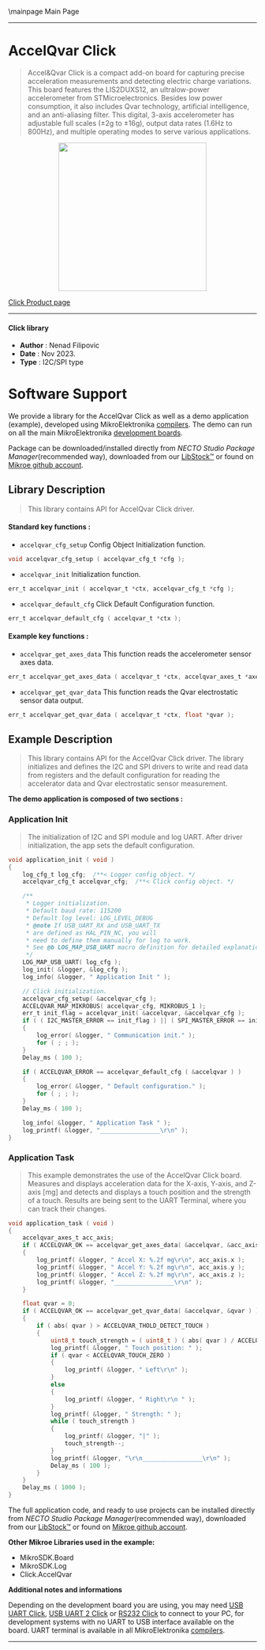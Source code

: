 \mainpage Main Page

---
# AccelQvar Click

> Accel&Qvar Click is a compact add-on board for capturing precise acceleration measurements and detecting electric charge variations. This board features the LIS2DUXS12, an ultralow-power accelerometer from STMicroelectronics. Besides low power consumption, it also includes Qvar technology, artificial intelligence, and an anti-aliasing filter. This digital, 3-axis accelerometer has adjustable full scales (±2g to ±16g), output data rates (1.6Hz to 800Hz), and multiple operating modes to serve various applications.

<p align="center">
  <img src="https://download.mikroe.com/images/click_for_ide/accelqvar_click.png" height=300px>
</p>

[Click Product page](https://www.mikroe.com/accelqvar-click)

---


#### Click library

- **Author**        : Nenad Filipovic
- **Date**          : Nov 2023.
- **Type**          : I2C/SPI type


# Software Support

We provide a library for the AccelQvar Click
as well as a demo application (example), developed using MikroElektronika
[compilers](https://www.mikroe.com/necto-studio).
The demo can run on all the main MikroElektronika [development boards](https://www.mikroe.com/development-boards).

Package can be downloaded/installed directly from *NECTO Studio Package Manager*(recommended way), downloaded from our [LibStock&trade;](https://libstock.mikroe.com) or found on [Mikroe github account](https://github.com/MikroElektronika/mikrosdk_click_v2/tree/master/clicks).

## Library Description

> This library contains API for AccelQvar Click driver.

#### Standard key functions :

- `accelqvar_cfg_setup` Config Object Initialization function.
```c
void accelqvar_cfg_setup ( accelqvar_cfg_t *cfg );
```

- `accelqvar_init` Initialization function.
```c
err_t accelqvar_init ( accelqvar_t *ctx, accelqvar_cfg_t *cfg );
```

- `accelqvar_default_cfg` Click Default Configuration function.
```c
err_t accelqvar_default_cfg ( accelqvar_t *ctx );
```

#### Example key functions :

- `accelqvar_get_axes_data` This function reads the accelerometer sensor axes data.
```c
err_t accelqvar_get_axes_data ( accelqvar_t *ctx, accelqvar_axes_t *axes );
```

- `accelqvar_get_qvar_data` This function reads the Qvar electrostatic sensor data output.
```c
err_t accelqvar_get_qvar_data ( accelqvar_t *ctx, float *qvar );
```

## Example Description

> This library contains API for the AccelQvar Click driver. 
> The library initializes and defines the I2C and SPI drivers to write and read data 
> from registers and the default configuration for reading the accelerator data 
> and Qvar electrostatic sensor measurement.

**The demo application is composed of two sections :**

### Application Init

> The initialization of I2C and SPI module and log UART.
> After driver initialization, the app sets the default configuration.

```c
void application_init ( void )
{
    log_cfg_t log_cfg;  /**< Logger config object. */
    accelqvar_cfg_t accelqvar_cfg;  /**< Click config object. */

    /** 
     * Logger initialization.
     * Default baud rate: 115200
     * Default log level: LOG_LEVEL_DEBUG
     * @note If USB_UART_RX and USB_UART_TX 
     * are defined as HAL_PIN_NC, you will 
     * need to define them manually for log to work. 
     * See @b LOG_MAP_USB_UART macro definition for detailed explanation.
     */
    LOG_MAP_USB_UART( log_cfg );
    log_init( &logger, &log_cfg );
    log_info( &logger, " Application Init " );

    // Click initialization.
    accelqvar_cfg_setup( &accelqvar_cfg );
    ACCELQVAR_MAP_MIKROBUS( accelqvar_cfg, MIKROBUS_1 );
    err_t init_flag = accelqvar_init( &accelqvar, &accelqvar_cfg );
    if ( ( I2C_MASTER_ERROR == init_flag ) || ( SPI_MASTER_ERROR == init_flag ) )
    {
        log_error( &logger, " Communication init." );
        for ( ; ; );
    }
    Delay_ms ( 100 );

    if ( ACCELQVAR_ERROR == accelqvar_default_cfg ( &accelqvar ) )
    {
        log_error( &logger, " Default configuration." );
        for ( ; ; );
    }
    Delay_ms ( 100 );

    log_info( &logger, " Application Task " );
    log_printf( &logger, "_________________\r\n" );
}
```

### Application Task

> This example demonstrates the use of the AccelQvar Click board.
> Measures and displays acceleration data for the X-axis, Y-axis, and Z-axis [mg] 
> and detects and displays a touch position and the strength of a touch.
> Results are being sent to the UART Terminal, where you can track their changes.

```c
void application_task ( void )
{
    accelqvar_axes_t acc_axis;
    if ( ACCELQVAR_OK == accelqvar_get_axes_data( &accelqvar, &acc_axis ) )
    {
        log_printf( &logger, " Accel X: %.2f mg\r\n", acc_axis.x );
        log_printf( &logger, " Accel Y: %.2f mg\r\n", acc_axis.y );
        log_printf( &logger, " Accel Z: %.2f mg\r\n", acc_axis.z );
        log_printf( &logger, "_________________\r\n" );
    }

    float qvar = 0;
    if ( ACCELQVAR_OK == accelqvar_get_qvar_data( &accelqvar, &qvar ) )
    {
        if ( abs( qvar ) > ACCELQVAR_THOLD_DETECT_TOUCH )
        {
            uint8_t touch_strength = ( uint8_t ) ( abs( qvar ) / ACCELQVAR_THOLD_SENS );
            log_printf( &logger, " Touch position: " );
            if ( qvar < ACCELQVAR_TOUCH_ZERO )
            {
                log_printf( &logger, " Left\r\n" );
            }
            else
            {
                log_printf( &logger, " Right\r\n " );
            }
            log_printf( &logger, " Strength: " );
            while ( touch_strength )
            {
                log_printf( &logger, "|" );
                touch_strength--;
            }
            log_printf( &logger, "\r\n_________________\r\n" );
            Delay_ms ( 100 );
        }
    }
    Delay_ms ( 1000 );
}
```

The full application code, and ready to use projects can be installed directly from *NECTO Studio Package Manager*(recommended way), downloaded from our [LibStock&trade;](https://libstock.mikroe.com) or found on [Mikroe github account](https://github.com/MikroElektronika/mikrosdk_click_v2/tree/master/clicks).

**Other Mikroe Libraries used in the example:**

- MikroSDK.Board
- MikroSDK.Log
- Click.AccelQvar

**Additional notes and informations**

Depending on the development board you are using, you may need
[USB UART Click](https://www.mikroe.com/usb-uart-click),
[USB UART 2 Click](https://www.mikroe.com/usb-uart-2-click) or
[RS232 Click](https://www.mikroe.com/rs232-click) to connect to your PC, for
development systems with no UART to USB interface available on the board. UART
terminal is available in all MikroElektronika
[compilers](https://shop.mikroe.com/compilers).

---
